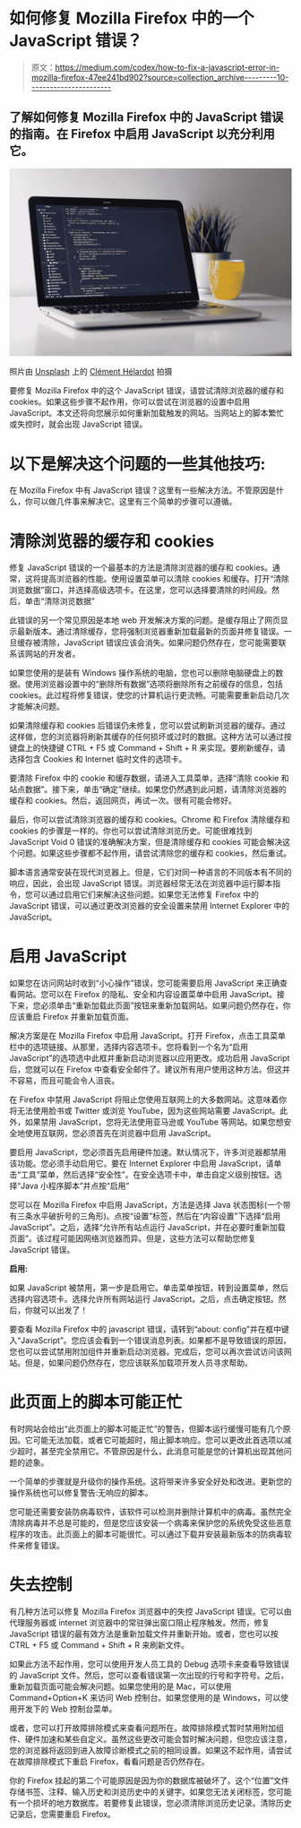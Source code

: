 # 如何修复 Mozilla Firefox 中的一个 JavaScript 错误？

> 原文：<https://medium.com/codex/how-to-fix-a-javascript-error-in-mozilla-firefox-47ee241bd902?source=collection_archive---------10----------------------->

## 了解如何修复 Mozilla Firefox 中的 JavaScript 错误的指南。在 Firefox 中启用 JavaScript 以充分利用它。

![](img/4414082e1f233539e6d1508b11539227.png)

照片由 [Unsplash](https://unsplash.com?utm_source=medium&utm_medium=referral) 上的 [Clément Hélardot](https://unsplash.com/@clemhlrdt?utm_source=medium&utm_medium=referral) 拍摄

要修复 Mozilla Firefox 中的这个 JavaScript 错误，请尝试清除浏览器的缓存和 cookies。如果这些步骤不起作用，你可以尝试在浏览器的设置中启用 JavaScript。本文还将向您展示如何重新加载触发的网站。当网站上的脚本繁忙或失控时，就会出现 JavaScript 错误。

# 以下是解决这个问题的一些其他技巧:

在 Mozilla Firefox 中有 JavaScript 错误？这里有一些解决方法。不管原因是什么，你可以做几件事来解决它。这里有三个简单的步骤可以遵循。

# 清除浏览器的缓存和 cookies

修复 JavaScript 错误的一个最基本的方法是清除浏览器的缓存和 cookies。通常，这将提高浏览器的性能。使用设置菜单可以清除 cookies 和缓存。打开“清除浏览数据”窗口，并选择高级选项卡。在这里，您可以选择要清除的时间段。然后，单击“清除浏览数据”

此错误的另一个常见原因是本地 web 开发解决方案的问题。是缓存阻止了网页显示最新版本。通过清除缓存，您将强制浏览器重新加载最新的页面并修复错误。一旦缓存被清除，JavaScript 错误应该会消失。如果问题仍然存在，您可能需要联系该网站的开发者。

如果您使用的是装有 Windows 操作系统的电脑，您也可以删除电脑硬盘上的数据。使用浏览器设置中的“删除所有数据”选项将删除所有之前缓存的信息，包括 cookies。此过程将修复错误，使您的计算机运行更流畅。可能需要重新启动几次才能解决问题。

如果清除缓存和 cookies 后错误仍未修复，您可以尝试刷新浏览器的缓存。通过这样做，您的浏览器将刷新其缓存的任何损坏或过时的数据。这种方法可以通过按键盘上的快捷键 CTRL + F5 或 Command + Shift + R 来实现。要刷新缓存，请选择包含 Cookies 和 Internet 临时文件的选项卡。

要清除 Firefox 中的 cookie 和缓存数据，请进入工具菜单，选择“清除 cookie 和站点数据”。接下来，单击“确定”继续。如果您仍然遇到此问题，请清除浏览器的缓存和 cookies。然后，返回网页，再试一次。很有可能会修好。

最后，你可以尝试清除浏览器的缓存和 cookies。Chrome 和 Firefox 清除缓存和 cookies 的步骤是一样的。你也可以尝试清除浏览历史。可能很难找到 JavaScript Void 0 错误的准确解决方案，但是清除缓存和 cookies 可能会解决这个问题。如果这些步骤都不起作用，请尝试清除您的缓存和 cookies，然后重试。

脚本语言通常安装在现代浏览器上。但是，它们对同一种语言的不同版本有不同的响应，因此，会出现 JavaScript 错误。浏览器经常无法在浏览器中运行脚本指令，您可以通过启用它们来解决这些问题。如果您无法修复 Firefox 中的 JavaScript 错误，可以通过更改浏览器的安全设置来禁用 Internet Explorer 中的 JavaScript。

# 启用 JavaScript

如果您在访问网站时收到“小心操作”错误，您可能需要启用 JavaScript 来正确查看网站。您可以在 Firefox 的隐私、安全和内容设置菜单中启用 JavaScript。接下来，您必须单击“重新加载此页面”按钮来重新加载网站。如果问题仍然存在，你应该重启 Firefox 并重新加载页面。

解决方案是在 Mozilla Firefox 中启用 JavaScript。打开 Firefox，点击工具菜单栏中的选项链接。从那里，选择内容选项卡。您将看到一个名为“启用 JavaScript”的选项选中此框并重新启动浏览器以应用更改。成功启用 JavaScript 后，您就可以在 Firefox 中查看安全邮件了。建议所有用户使用这种方法。但这并不容易，而且可能会令人沮丧。

在 Firefox 中禁用 JavaScript 将阻止您使用互联网上的大多数网站。这意味着你将无法使用脸书或 Twitter 或浏览 YouTube，因为这些网站需要 JavaScript。此外，如果禁用 JavaScript，您将无法使用亚马逊或 YouTube 等网站。如果您想安全地使用互联网，您必须首先在浏览器中启用 JavaScript。

要启用 JavaScript，您必须首先启用硬件加速。默认情况下，许多浏览器都禁用该功能。您必须手动启用它。要在 Internet Explorer 中启用 JavaScript，请单击“工具”菜单，然后选择“安全性”。在安全选项卡中，单击自定义级别按钮。选择“Java 小程序脚本”并点按“启用”

您可以在 Mozilla Firefox 中启用 JavaScript，方法是选择 Java 状态图标(一个带有三条水平破折号的三角形)。点按“设置”标签，然后在“内容设置”下选择“启用 JavaScript”。之后，选择“允许所有站点运行 JavaScript，并在必要时重新加载页面”。该过程可能因网络浏览器而异。但是，这些方法可以帮助您修复 JavaScript 错误。

**启用:**

如果 JavaScript 被禁用，第一步是启用它。单击菜单按钮，转到设置菜单，然后选择内容选项卡。选择允许所有网站运行 JavaScript。之后，点击确定按钮。然后，你就可以出发了！

要查看 Mozilla Firefox 中的 javascript 错误，请转到“about: config”并在框中键入“JavaScript”。您应该会看到一个错误消息列表。如果都不是导致错误的原因，您也可以尝试禁用附加组件并重新启动浏览器。完成后，您可以再次尝试访问该网站。但是，如果问题仍然存在，您应该联系加载项开发人员寻求帮助。

# 此页面上的脚本可能正忙

有时网站会给出“此页面上的脚本可能正忙”的警告，但脚本运行缓慢可能有几个原因。它可能无法加载，或者它可能超时，阻止脚本响应。您可以更改此首选项以减少超时，甚至完全禁用它。不管原因是什么，此消息可能是您的计算机出现其他问题的迹象。

一个简单的步骤就是升级你的操作系统。这将带来许多安全好处和改进。更新您的操作系统也可以修复警告:无响应的脚本。

您可能还需要安装防病毒软件，该软件可以检测并删除计算机中的病毒。虽然完全清除病毒并不总是可能的，但是您应该安装一个病毒来保护您的系统免受这些恶意程序的攻击。此页面上的脚本可能很忙。可以通过下载并安装最新版本的防病毒软件来修复错误。

# 失去控制

有几种方法可以修复 Mozilla Firefox 浏览器中的失控 JavaScript 错误。它可以由代理服务器或 internet 浏览器中的常驻弹出窗口阻止程序触发。然而，修复 JavaScript 错误的最有效方法是重新加载文件并重新开始。或者，您也可以按 CTRL + F5 或 Command + Shift + R 来刷新文件。

如果此方法不起作用，您可以使用开发人员工具的 Debug 选项卡来查看导致错误的 JavaScript 文件。然后，您可以查看错误第一次出现的行号和字符号。之后，重新加载页面可能会解决问题。如果您使用的是 Mac，可以使用 Command+Option+K 来访问 Web 控制台。如果您使用的是 Windows，可以使用开发下的 Web 控制台菜单。

或者，您可以打开故障排除模式来查看问题所在。故障排除模式暂时禁用附加组件、硬件加速和某些自定义。虽然这些更改可能会暂时解决问题，但您应该注意，您的浏览器将返回到进入故障诊断模式之前的相同设置。如果这不起作用，请尝试在故障排除模式下重启 Firefox，看看问题是否仍然存在。

你的 Firefox 挂起的第二个可能原因是因为你的数据库被破坏了。这个“位置”文件存储书签、注释、输入历史和浏览历史中的关键字。如果您无法关闭标签，您可能有一个损坏的地方数据库。若要修复此错误，您必须清除浏览历史记录。清除历史记录后，您需要重启 Firefox。